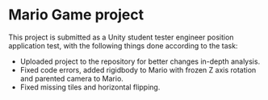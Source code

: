 # Mario Game project

This project is submitted as a Unity student tester engineer position application test, with the following things done according to the task:

- Uploaded project to the repository for better changes in-depth analysis.
- Fixed code errors, added rigidbody to Mario with frozen Z axis rotation and parented camera to Mario.
- Fixed missing tiles and horizontal flipping.
